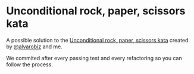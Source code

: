 # Unconditional rock, paper, scissors kata

A possible solution to the [Unconditional rock, paper, scissors kata](https://gist.github.com/trikitrok/63bfb5226f8cc2e8f6c3) created by [@alvarobiz](https://twitter.com/alvarobiz) and me.

We commited after every passing test and every refactoring so you can follow the process.